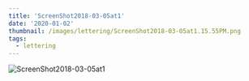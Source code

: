 ```yaml
---
title: 'ScreenShot2018-03-05at1'
date: '2020-01-02'
thumbnail: /images/lettering/ScreenShot2018-03-05at1.15.55PM.png
tags:
  - lettering
---
```


![ScreenShot2018-03-05at1](/images/lettering/ScreenShot2018-03-05at1.15.55PM.png)
